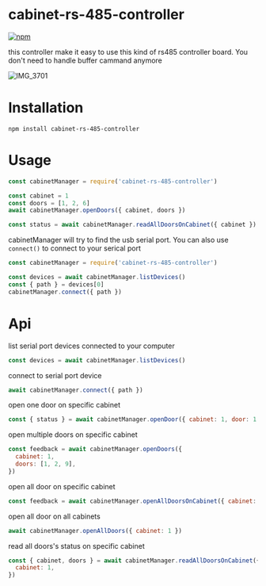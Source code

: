 # cabinet-rs-485-controller

[![npm](https://img.shields.io/npm/v/cabinet-rs-485-controller)](https://www.npmjs.com/package/cabinet-rs-485-controller)

this controller make it easy to use this kind of rs485 controller board. You don't need to handle buffer cammand anymore

![IMG_3701](https://user-images.githubusercontent.com/12065545/177164737-093edaf3-299b-40c7-a597-dc3012142188.JPG)

# Installation

```
npm install cabinet-rs-485-controller
```

# Usage

```javascript
const cabinetManager = require('cabinet-rs-485-controller')

const cabinet = 1
const doors = [1, 2, 6]
await cabinetManager.openDoors({ cabinet, doors })

const status = await cabinetManager.readAllDoorsOnCabinet({ cabinet })
```

cabinetManager will try to find the usb serial port. You can also use `connect()` to connect to your serical port

```javascript
const cabinetManager = require('cabinet-rs-485-controller')

const devices = await cabinetManager.listDevices()
const { path } = devices[0]
cabinetManager.connect({ path })
```

# Api

list serial port devices connected to your computer

```javascript
const devices = await cabinetManager.listDevices()
```

connect to serial port device

```javascript
await cabinetManager.connect({ path })
```

open one door on specific cabinet

```javascript
const { status } = await cabinetManager.openDoor({ cabinet: 1, door: 1 })
```

open multiple doors on specific cabinet

```javascript
const feedback = await cabinetManager.openDoors({
  cabinet: 1,
  doors: [1, 2, 9],
})
```

open all door on specific cabinet

```javascript
const feedback = await cabinetManager.openAllDoorsOnCabinet({ cabinet: 1 })
```

open all door on all cabinets

```javascript
await cabinetManager.openAllDoors({ cabinet: 1 })
```

read all doors's status on specific cabinet

```javascript
const { cabinet, doors } = await cabinetManager.readAllDoorsOnCabinet({
  cabinet: 1,
})
```

